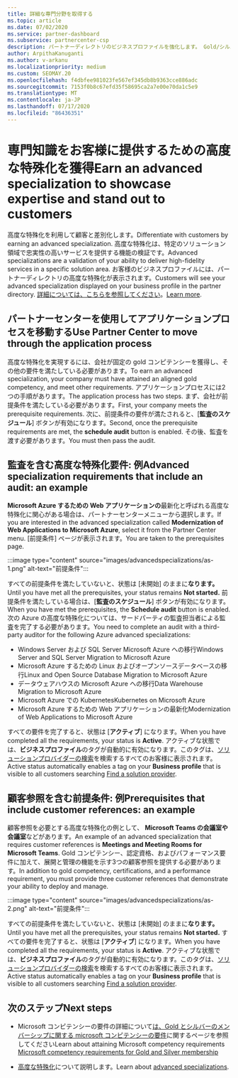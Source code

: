 ```yaml
---
title: 詳細な専門分野を取得する
ms.topic: article
ms.date: 07/02/2020
ms.service: partner-dashboard
ms.subservice: partnercenter-csp
description: パートナーディレクトリのビジネスプロファイルを強化します。 Gold/シルバーコンピテンシーと共に高度な特殊化を獲得する方法について説明します。
author: ArpithaKanuganti
ms.author: v-arkanu
ms.localizationpriority: medium
ms.custom: SEOMAY.20
ms.openlocfilehash: f4dbfee981023fe567ef345db8b9363cce886adc
ms.sourcegitcommit: 7153f0b8c67efd35f58695ca2a7e00e70da1c5e9
ms.translationtype: MT
ms.contentlocale: ja-JP
ms.lasthandoff: 07/17/2020
ms.locfileid: "86436351"
---
```

# <a name="earn-an-advanced-specialization-to-showcase-expertise-and-stand-out-to-customers"></a><span data-ttu-id="da862-104">専門知識をお客様に提供するための高度な特殊化を獲得</span><span class="sxs-lookup"><span data-stu-id="da862-104">Earn an advanced specialization to showcase expertise and stand out to customers</span></span> 

<span data-ttu-id="da862-105">高度な特殊化を利用して顧客と差別化します。</span><span class="sxs-lookup"><span data-stu-id="da862-105">Differentiate with customers by earning an advanced specialization.</span></span> <span data-ttu-id="da862-106">高度な特殊化は、特定のソリューション領域で忠実性の高いサービスを提供する機能の検証です。</span><span class="sxs-lookup"><span data-stu-id="da862-106">Advanced specializations are a validation of your ability to deliver high-fidelity services in a specific solution area.</span></span> <span data-ttu-id="da862-107">お客様のビジネスプロファイルには、パートナーディレクトリの高度な特殊化が表示されます。</span><span class="sxs-lookup"><span data-stu-id="da862-107">Customers will see your advanced specialization displayed on your business profile in the partner directory.</span></span> <span data-ttu-id="da862-108">[詳細については、こちらを参照してください](https://partner.microsoft.com/membership/advanced-specialization)。</span><span class="sxs-lookup"><span data-stu-id="da862-108">[Learn more](https://partner.microsoft.com/membership/advanced-specialization).</span></span>

## <a name="use-partner-center-to-move-through-the-application-process"></a><span data-ttu-id="da862-109">パートナーセンターを使用してアプリケーションプロセスを移動する</span><span class="sxs-lookup"><span data-stu-id="da862-109">Use Partner Center to move through the application process</span></span>

<span data-ttu-id="da862-110">高度な特殊化を実現するには、会社が固定の gold コンピテンシーを獲得し、その他の要件を満たしている必要があります。</span><span class="sxs-lookup"><span data-stu-id="da862-110">To earn an advanced specialization, your company must have attained an aligned gold competency, and meet other requirements.</span></span> <span data-ttu-id="da862-111">アプリケーションプロセスには2つの手順があります。</span><span class="sxs-lookup"><span data-stu-id="da862-111">The application process has two steps.</span></span> <span data-ttu-id="da862-112">まず、会社が前提条件を満たしている必要があります。</span><span class="sxs-lookup"><span data-stu-id="da862-112">First, your company meets the prerequisite requirements.</span></span> <span data-ttu-id="da862-113">次に、前提条件の要件が満たされると、[**監査のスケジュール**] ボタンが有効になります。</span><span class="sxs-lookup"><span data-stu-id="da862-113">Second, once the prerequisite requirements are met, the **schedule audit** button is enabled.</span></span> <span data-ttu-id="da862-114">その後、監査を渡す必要があります。</span><span class="sxs-lookup"><span data-stu-id="da862-114">You must then pass the audit.</span></span> 

## <a name="advanced-specialization-requirements-that-include-an-audit-an-example"></a><span data-ttu-id="da862-115">監査を含む高度な特殊化要件: 例</span><span class="sxs-lookup"><span data-stu-id="da862-115">Advanced specialization requirements that include an audit: an example</span></span>

<span data-ttu-id="da862-116">**Microsoft Azure するための Web アプリケーションの**最新化と呼ばれる高度な特殊化に関心がある場合は、パートナーセンターメニューから選択します。</span><span class="sxs-lookup"><span data-stu-id="da862-116">If you are interested in the advanced specialization called **Modernization of Web Applications to Microsoft Azure**, select it from the Partner Center menu.</span></span> <span data-ttu-id="da862-117">[前提条件] ページが表示されます。</span><span class="sxs-lookup"><span data-stu-id="da862-117">You are taken to the prerequisites page.</span></span>

:::image type="content" source="images/advancedspecializations/as-1.png" alt-text="前提条件":::


<span data-ttu-id="da862-119">すべての前提条件を満たしていないと、状態は [未開始] のままに**なります。**</span><span class="sxs-lookup"><span data-stu-id="da862-119">Until you have met all the prerequisites, your status remains **Not started.**</span></span> <span data-ttu-id="da862-120">前提条件を満たしている場合は、[**監査のスケジュール**] ボタンが有効になります。</span><span class="sxs-lookup"><span data-stu-id="da862-120">When you have met the prerequisites, the **Schedule audit** button is enabled.</span></span> <span data-ttu-id="da862-121">次の Azure の高度な特殊化については、サードパーティの監査担当者による監査を完了する必要があります。</span><span class="sxs-lookup"><span data-stu-id="da862-121">You need to complete an audit with a third-party auditor for the following Azure advanced specializations:</span></span>
 
- <span data-ttu-id="da862-122">Windows Server および SQL Server Microsoft Azure への移行</span><span class="sxs-lookup"><span data-stu-id="da862-122">Windows Server and SQL Server Migration to Microsoft Azure</span></span>
- <span data-ttu-id="da862-123">Microsoft Azure するための Linux およびオープンソースデータベースの移行</span><span class="sxs-lookup"><span data-stu-id="da862-123">Linux and Open Source Database Migration to Microsoft Azure</span></span>
- <span data-ttu-id="da862-124">データウェアハウスの Microsoft Azure への移行</span><span class="sxs-lookup"><span data-stu-id="da862-124">Data Warehouse Migration to Microsoft Azure</span></span>
- <span data-ttu-id="da862-125">Microsoft Azure での Kubernetes</span><span class="sxs-lookup"><span data-stu-id="da862-125">Kubernetes on Microsoft Azure</span></span>
- <span data-ttu-id="da862-126">Microsoft Azure するための Web アプリケーションの最新化</span><span class="sxs-lookup"><span data-stu-id="da862-126">Modernization of Web Applications to Microsoft Azure</span></span>


<span data-ttu-id="da862-127">すべての要件を完了すると、状態は [**アクティブ**] になります。</span><span class="sxs-lookup"><span data-stu-id="da862-127">When you have completed all the requirements, your status is **Active**.</span></span> <span data-ttu-id="da862-128">アクティブな状態では、**ビジネスプロファイル**のタグが自動的に有効になります。このタグは、[ソリューションプロバイダーの検索](https://www.microsoft.com/solution-providers/home)を検索するすべてのお客様に表示されます。</span><span class="sxs-lookup"><span data-stu-id="da862-128">Active status automatically enables a tag on your **Business profile** that is visible to all customers searching [Find a solution provider](https://www.microsoft.com/solution-providers/home).</span></span>

## <a name="prerequisites-that-include-customer-references-an-example"></a><span data-ttu-id="da862-129">顧客参照を含む前提条件: 例</span><span class="sxs-lookup"><span data-stu-id="da862-129">Prerequisites that include customer references: an example</span></span>

<span data-ttu-id="da862-130">顧客参照を必要とする高度な特殊化の例として、 **Microsoft Teams の会議室や会議室**などがあります。</span><span class="sxs-lookup"><span data-stu-id="da862-130">An example of an advanced specialization that requires customer references is **Meetings and Meeting Rooms for Microsoft Teams**.</span></span> <span data-ttu-id="da862-131">Gold コンピテンシー、認定資格、およびパフォーマンス要件に加えて、展開と管理の機能を示す3つの顧客参照を提供する必要があります。</span><span class="sxs-lookup"><span data-stu-id="da862-131">In addition to gold competency, certifications, and a performance requirement, you must provide three customer references that demonstrate your ability to deploy and manage.</span></span>

:::image type="content" source="images/advancedspecializations/as-2.png" alt-text="前提条件":::

<span data-ttu-id="da862-133">すべての前提条件を満たしていないと、状態は [未開始] のままに**なります。**</span><span class="sxs-lookup"><span data-stu-id="da862-133">Until you have met all the prerequisites, your status remains **Not started.**</span></span> <span data-ttu-id="da862-134">すべての要件を完了すると、状態は [**アクティブ**] になります。</span><span class="sxs-lookup"><span data-stu-id="da862-134">When you have completed all the requirements, your status is **Active**.</span></span> <span data-ttu-id="da862-135">アクティブな状態では、**ビジネスプロファイル**のタグが自動的に有効になります。このタグは、[ソリューションプロバイダーの検索](https://www.microsoft.com/solution-providers/home)を検索するすべてのお客様に表示されます。</span><span class="sxs-lookup"><span data-stu-id="da862-135">Active status automatically enables a tag on your **Business profile** that is visible to all customers searching [Find a solution provider](https://www.microsoft.com/solution-providers/home).</span></span>

## <a name="next-steps"></a><span data-ttu-id="da862-136">次のステップ</span><span class="sxs-lookup"><span data-stu-id="da862-136">Next steps</span></span>

- <span data-ttu-id="da862-137">Microsoft コンピテンシーの要件の詳細について[は、Gold とシルバーのメンバーシップに関する microsoft コンピテンシーの要件](learn-about-competencies.md)に関するページを参照してください</span><span class="sxs-lookup"><span data-stu-id="da862-137">Learn about attaining Microsoft competency requirements [Microsoft competency requirements for Gold and Silver membership](learn-about-competencies.md)</span></span>

- <span data-ttu-id="da862-138">[高度な特殊化](https://partner.microsoft.com/membership/advanced-specialization)について説明します。</span><span class="sxs-lookup"><span data-stu-id="da862-138">Learn about [advanced specializations](https://partner.microsoft.com/membership/advanced-specialization).</span></span>

